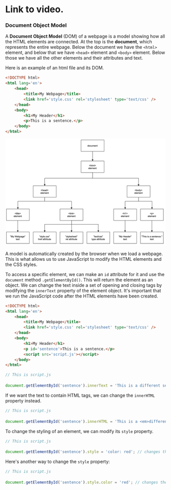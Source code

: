 # Link to video.

### Document Object Model

A **Document Object Model** (DOM) of a webpage is a model showing how all the HTML elements are connected. At the top is the **document**, which represents the entire webpage. Below the document we have the `<html>` element, and below that we have `<head>` element and `<body>` element. Below those we have all the other elements and their attributes and text.

Here is an example of an html file and its DOM.

```html
<!DOCTYPE html>
<html lang='en'>
    <head>
        <title>My Webpage</title>
        <link href='style.css' rel='stylesheet' type='text/css' />
    </head>
    <body>
        <h1>My Header</h1>
        <p>This is a sentence.</p>
    </body>
</html>
```

![](../../Images/DOM_Example1.png)

A model is automatically created by the browser when we load a webpage. This is what allows us to use JavaScript to modify the HTML elements and the CSS styles.

To access a specific element, we can make an `id` attribute for it and use the `document` method `.getElementById()`. This will return the element as an object. We can change the text inside a set of opening and closing tags by modifying the `innerText` property of the element object. It's important that we run the JavaScript code after the HTML elements have been created.

```html
<!DOCTYPE html>
<html lang='en'>
    <head>
        <title>My Webpage</title>
        <link href='style.css' rel='stylesheet' type='text/css' />
    </head>
    <body>
        <h1>My Header</h1>
        <p id='sentence'>This is a sentence.</p>
        <script src='script.js'></script>
    </body>
</html>
```

```js
// This is script.js

document.getElementById('sentence').innerText = 'This is a different sentence.'; // changes the text in the <p> tag
```

If we want the text to contain HTML tags, we can change the `innerHTML` property instead.


```js
// This is script.js

document.getElementById('sentence').innerHTML = 'This is a <em>different</em> sentence.'; // changes the HTML code in the <p> tag
```

To change the styling of an element, we can modify its `style` property.

```js
// This is script.js

document.getElementById('sentence').style = 'color: red'; // changes the styling of the text in the <p> tag
```

Here's another way to change the `style` property:

```js
// This is script.js

document.getElementById('sentence').style.color = 'red'; // changes the styling of the text in the <p> tag
```
